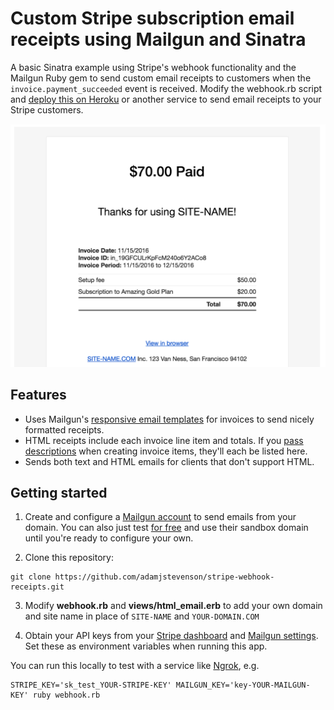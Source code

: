 # Custom Stripe subscription email receipts using Mailgun and Sinatra

A basic Sinatra example using Stripe's webhook functionality and the Mailgun Ruby gem to send custom email receipts to customers when the `invoice.payment_succeeded` event is received. 
Modify the webhook.rb script and [deploy this on Heroku](https://devcenter.heroku.com/articles/rack) or another service to send email receipts to your Stripe customers. 

![Example receipt](/receipt_html.png)

## Features

* Uses Mailgun's [responsive email templates](http://blog.mailgun.com/transactional-html-email-templates/) for invoices to send nicely formatted receipts. 
* HTML receipts include each invoice line item and totals. If you [pass descriptions](https://stripe.com/docs/api#create_invoiceitem-description) when creating invoice items, they'll each be listed here.
* Sends both text and HTML emails for clients that don't support HTML.

## Getting started

1. Create and configure a [Mailgun account](https://mailgun.com/signup) to send emails from your domain. You can also just test [for free](https://www.mailgun.com/pricing) and use their sandbox domain until you're ready to configure your own.

2. Clone this repository:
```
git clone https://github.com/adamjstevenson/stripe-webhook-receipts.git
```

3. Modify **webhook.rb** and **views/html_email.erb** to add your own domain and site name in place of `SITE-NAME` and `YOUR-DOMAIN.COM`

4. Obtain your API keys from your [Stripe dashboard](https://dashboard.stripe.com/account/apikeys) and [Mailgun settings](https://mailgun.com/app/domains). Set these as environment variables when running this app. 

You can run this locally to test with a service like [Ngrok](https://ngrok.com), e.g.

```
STRIPE_KEY='sk_test_YOUR-STRIPE-KEY' MAILGUN_KEY='key-YOUR-MAILGUN-KEY' ruby webhook.rb
```